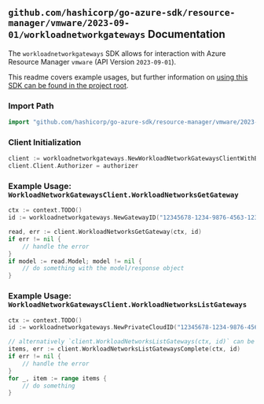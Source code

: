 
## `github.com/hashicorp/go-azure-sdk/resource-manager/vmware/2023-09-01/workloadnetworkgateways` Documentation

The `workloadnetworkgateways` SDK allows for interaction with Azure Resource Manager `vmware` (API Version `2023-09-01`).

This readme covers example usages, but further information on [using this SDK can be found in the project root](https://github.com/hashicorp/go-azure-sdk/tree/main/docs).

### Import Path

```go
import "github.com/hashicorp/go-azure-sdk/resource-manager/vmware/2023-09-01/workloadnetworkgateways"
```


### Client Initialization

```go
client := workloadnetworkgateways.NewWorkloadNetworkGatewaysClientWithBaseURI("https://management.azure.com")
client.Client.Authorizer = authorizer
```


### Example Usage: `WorkloadNetworkGatewaysClient.WorkloadNetworksGetGateway`

```go
ctx := context.TODO()
id := workloadnetworkgateways.NewGatewayID("12345678-1234-9876-4563-123456789012", "example-resource-group", "privateCloudName", "gatewayId")

read, err := client.WorkloadNetworksGetGateway(ctx, id)
if err != nil {
	// handle the error
}
if model := read.Model; model != nil {
	// do something with the model/response object
}
```


### Example Usage: `WorkloadNetworkGatewaysClient.WorkloadNetworksListGateways`

```go
ctx := context.TODO()
id := workloadnetworkgateways.NewPrivateCloudID("12345678-1234-9876-4563-123456789012", "example-resource-group", "privateCloudName")

// alternatively `client.WorkloadNetworksListGateways(ctx, id)` can be used to do batched pagination
items, err := client.WorkloadNetworksListGatewaysComplete(ctx, id)
if err != nil {
	// handle the error
}
for _, item := range items {
	// do something
}
```
